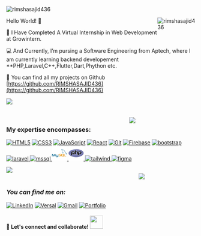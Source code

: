 <!--  PROFILE VISIT COUNTER  -->
  <tr>
   <p align="top"> <img src="https://64.media.tumblr.com/2d0af9c90d1b1107313cc20bda01548a/tumblr_outwxnanpp1u79o2lo1_1280.gifv" alt="rimshasajid436" /></p>
  </tr>

<!--  PROFILE HEADER RHS IMAGE  -->
<picture>
<img src="https://i.imgflip.com/7i5l8h.gif"  align="right" width="20%" alt="rimshasajid436" />
</picture>

<!--  PROFILE HEADER INTRO (LHS)  -->
Hello World! 👋

🔭 I Have Completed A Virtual Internship in Web Development at Growintern.

💻 And Currently, I’m pursing a Software Engineering from Aptech, where I am currently learning backend developement **PHP,Laravel,C++,Flutter,Dart,Phython etc.

🌟  You can find all my projects on Github [https://github.com/RIMSHASAJID436](https://github.com/RIMSHASAJID436)

<!--  EXCITED CHARACTERS  -->
<img src="https://media.tenor.com/splChnZkobQAAAAM/hi-nikky.gif" width="75">&nbsp;

</br>

<!--  DIVIDER  -->
<img align="right" width="35%" src="https://miro.medium.com/v2/resize:fit:1080/1*vBi4Ycgdn5t3lu2SvQXuog.gif">

<!--  EXPERTISE  -->
### My expertise encompasses:

[![HTML5](https://img.shields.io/badge/-HTML5-E34F26?logo=html5&logoColor=white)](https://developer.mozilla.org/en-US/docs/Web/Guide/HTML/HTML5)
[![CSS3](https://img.shields.io/badge/-CSS3-1572B6?logo=css3&logoColor=white)](https://developer.mozilla.org/en-US/docs/Web/CSS)
[![JavaScript](https://img.shields.io/badge/-JavaScript-F7DF1E?logo=javascript&logoColor=black)](https://developer.mozilla.org/en-US/docs/Web/JavaScript)
[![React](https://img.shields.io/badge/-React-61DAFB?logo=react&logoColor=black)](https://reactjs.org/)
[![Git](https://img.shields.io/badge/-Git-F05032?logo=git&logoColor=white)](https://git-scm.com/)
[![Firebase](https://img.shields.io/badge/-Firebase-FFCA28?logo=firebase&logoColor=black)](https://firebase.google.com/)
<a href="https://getbootstrap.com" target="_blank" rel="noreferrer"> <img src="https://encrypted-tbn0.gstatic.com/images?q=tbn:ANd9GcQqf-Kqyd8dSvhhufDguf9CsTZStGVsoSQ5dg&s" alt="bootstrap" width="40" height="40"/> </a>  <a href="https://laravel.com/" target="_blank" rel="noreferrer"> <img src="https://e7.pngegg.com/pngimages/764/304/png-clipart-laravel-black-logo-tech-companies-thumbnail.png" alt="laravel" width="40" height="20"/> </a> <a href="https://www.microsoft.com/en-us/sql-server" target="_blank" rel="noreferrer"> <img src="https://www.svgrepo.com/show/303229/microsoft-sql-server-logo.svg" alt="mssql" width="40" height="40"/> </a> <a href="https://www.mysql.com/" target="_blank" rel="noreferrer"> <img src="https://raw.githubusercontent.com/devicons/devicon/master/icons/mysql/mysql-original-wordmark.svg" alt="mysql" width="40" height="40"/> </a> <a href="https://www.php.net" target="_blank" rel="noreferrer"> <img src="https://raw.githubusercontent.com/devicons/devicon/master/icons/php/php-original.svg" alt="php" width="40" height="40"/> </a> <a href="https://tailwindcss.com/" target="_blank" rel="noreferrer"> <img src="https://www.vectorlogo.zone/logos/tailwindcss/tailwindcss-icon.svg" alt="tailwind" width="40" height="40"/> </a>
<a href="https://www.figma.com/" target="_blank" rel="noreferrer"> <img src="https://www.vectorlogo.zone/logos/figma/figma-icon.svg" alt="figma" width="40" height="40"/> </a>


<!--  DIVIDER  -->
<img align="left" width="10%" src="https://media0.giphy.com/media/FIZ1QC610AAhi/200w.gif">

</br>

 <!--  DIVIDER  -->
<img align="right" width="30%" src="https://huddle.eurostarsoftwaretesting.com/wp-content/uploads/2014/07/code-minions.gif">

</br>

### _**You can find me on:**_

[![LinkedIn](https://img.shields.io/badge/-LinkedIn-0077B5?style=for-the-badge&logo=linkedin&logoColor=white)](https://www.linkedin.com/in/rimsha-sajid-592366292)
[![Versal](https://img.shields.io/badge/-Versal-12100E?style=for-the-badge&logo=medium&logoColor=white)](https://vercel.com/rimshasajid436s-projects)
[![Gmail](https://img.shields.io/badge/-Gmail-D14836?style=for-the-badge&logo=gmail&logoColor=white)](mailto:rimshasajid612@gmail.com)
[![Portfolio](https://img.shields.io/badge/-Portfolio-4A90E2?style=for-the-badge&logo=polywork&logoColor=white)](https://github.com/rimshasajid436)

#### 🚀 Let's connect and collaborate!   <img src="https://cultofthepartyparrot.com/parrots/hd/laptop_parrot.gif" width="35" height="35"/>
